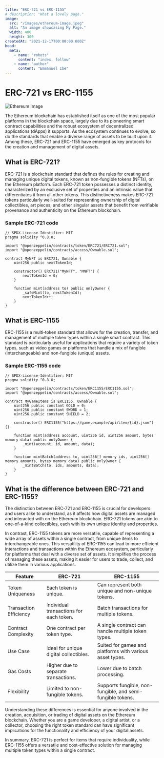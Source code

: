 ```yaml
---
title: "ERC-721 vs ERC-1155"
# description: "What a lovely page."
image:
  src: "/images/ethereum-image.jpeg"
  alt: "An image showcasing My Page."
  width: 400
  height: 300
createdAt: "2021-12-17T00:00:00.000Z"
head:
  meta:
    - name: "robots"
      content: "index, follow"
    - name: "author"
      content: "Emmanuel Ibe"
---
```


# ERC-721 vs ERC-1155

![Ethereum Image](/images/ethereum-image.jpeg)

The Ethereum blockchain has established itself as one of the most popular platforms in the blockchain space, largely due to its pioneering smart contract capabilities and the robust ecosystem of decentralized applications (dApps) it supports. As the ecosystem continues to evolve, so do the standards that enable a diverse range of assets to be built upon it. Among these, ERC-721 and ERC-1155 have emerged as key protocols for the creation and management of digital assets.

## What is ERC-721?

ERC-721 is a blockchain standard that defines the rules for creating and managing unique digital tokens, known as non-fungible tokens (NFTs), on the Ethereum platform. Each ERC-721 token possesses a distinct identity, characterized by an exclusive set of properties and an intrinsic value that differentiates it from all other tokens. This distinctiveness makes ERC-721 tokens particularly well-suited for representing ownership of digital collectibles, art pieces, and other singular assets that benefit from verifiable provenance and authenticity on the Ethereum blockchain.

### Sample ERC-721 code

```solidity
// SPDX-License-Identifier: MIT
pragma solidity ^0.8.0;

import "@openzeppelin/contracts/token/ERC721/ERC721.sol";
import "@openzeppelin/contracts/access/Ownable.sol";

contract MyNFT is ERC721, Ownable {
    uint256 public nextTokenId;

    constructor() ERC721("MyNFT", "MNFT") {
        nextTokenId = 0;
    }

    function mint(address to) public onlyOwner {
        _safeMint(to, nextTokenId);
        nextTokenId++;
    }
}
```

## What is ERC-1155

ERC-1155 is a multi-token standard that allows for the creation, transfer, and management of multiple token types within a single smart contract. This standard is particularly useful for applications that require a variety of token types, such as video games or platforms that handle a mix of fungible (interchangeable) and non-fungible (unique) assets.

### Sample ERC-1155 code

```
// SPDX-License-Identifier: MIT
pragma solidity ^0.8.0;

import "@openzeppelin/contracts/token/ERC1155/ERC1155.sol";
import "@openzeppelin/contracts/access/Ownable.sol";

contract MyGameItems is ERC1155, Ownable {
    uint256 public constant GOLD = 0;
    uint256 public constant SWORD = 1;
    uint256 public constant SHIELD = 2;

    constructor() ERC1155("https://game.example/api/item/{id}.json") {}

    function mint(address account, uint256 id, uint256 amount, bytes memory data) public onlyOwner {
        _mint(account, id, amount, data);
    }

    function mintBatch(address to, uint256[] memory ids, uint256[] memory amounts, bytes memory data) public onlyOwner {
        _mintBatch(to, ids, amounts, data);
    }
}
```

## What is the difference between ERC-721 and ERC-1155?

The distinction between ERC-721 and ERC-1155 is crucial for developers and users alike to understand, as it affects how digital assets are managed and interacted with on the Ethereum blockchain. ERC-721 tokens are akin to one-of-a-kind collectibles, each with its own unique identity and properties.

In contrast, ERC-1155 tokens are more versatile, capable of representing a wide array of assets within a single contract, from unique items to interchangeable ones. This versatility of ERC-1155 can lead to more efficient interactions and transactions within the Ethereum ecosystem, particularly for platforms that deal with a diverse set of assets. It simplifies the process of managing these assets, making it easier for users to trade, collect, and utilize them in various applications.

| Feature                | ERC-721                                 | ERC-1155                                                   |
| ---------------------- | --------------------------------------- | ---------------------------------------------------------- |
| Token Uniqueness       | Each token is unique.                   | Can represent both unique and non-unique tokens.           |
| Transaction Efficiency | Individual transactions for each token. | Batch transactions for multiple tokens.                    |
| Contract Complexity    | One contract per token type.            | A single contract can handle multiple token types.         |
| Use Case               | Ideal for unique digital collectibles.  | Suited for games and platforms with various asset types.   |
| Gas Costs              | Higher due to separate transactions.    | Lower due to batch processing.                             |
| Flexibility            | Limited to non-fungible tokens.         | Supports fungible, non-fungible, and semi-fungible tokens. |

Understanding these differences is essential for anyone involved in the creation, acquisition, or trading of digital assets on the Ethereum blockchain. Whether you are a game developer, a digital artist, or a collector, choosing the right token standard can have significant implications for the functionality and efficiency of your digital assets.

In summary, ERC-721 is perfect for items that require individuality, while ERC-1155 offers a versatile and cost-effective solution for managing multiple token types within a single contract.
